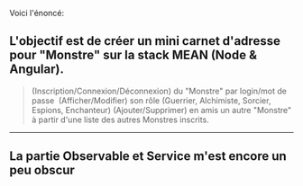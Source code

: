 
Voici l'énoncé:
## L'objectif est de créer un mini carnet d'adresse pour "Monstre" sur  la stack MEAN (Node & Angular).

> (Inscription/Connexion/Déconnexion) du "Monstre" par login/mot de passe 
> (Afficher/Modifier) son rôle (Guerrier, Alchimiste, Sorcier, Espions, Enchanteur)
> (Ajouter/Supprimer) en amis un autre "Monstre" à partir d'une liste des autres Monstres inscrits.


________
## La partie Observable et Service m'est encore un peu obscur
